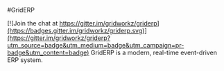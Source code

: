 #GridERP

[![Join the chat at https://gitter.im/gridworkz/griderp](https://badges.gitter.im/gridworkz/griderp.svg)](https://gitter.im/gridworkz/griderp?utm_source=badge&utm_medium=badge&utm_campaign=pr-badge&utm_content=badge)
GridERP is a modern, real-time event-driven ERP system.
